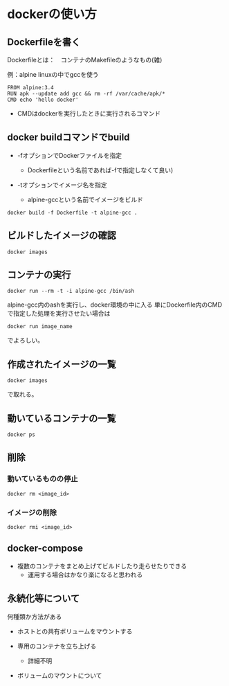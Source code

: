 # dockerの使い方

## Dockerfileを書く

Dockerfileとは：　コンテナのMakefileのようなもの(雑)

例：alpine linuxの中でgccを使う

```
FROM alpine:3.4
RUN apk --update add gcc && rm -rf /var/cache/apk/*
CMD echo 'hello docker'
```

- CMDはdockerを実行したときに実行されるコマンド


## docker buildコマンドでbuild
- -fオプションでDockerファイルを指定
	- Dockerfileという名前であれば-fで指定しなくて良い)

- -tオプションでイメージ名を指定
	- alpine-gccという名前でイメージをビルド

```
docker build -f Dockerfile -t alpine-gcc .
```

## ビルドしたイメージの確認

```
docker images
```

## コンテナの実行

```
docker run --rm -t -i alpine-gcc /bin/ash
```
alpine-gcc内のashを実行し、docker環境の中に入る
単にDockerfile内のCMDで指定した処理を実行させたい場合は

```
docker run image_name
```

でよろしい。

## 作成されたイメージの一覧

```
docker images
```
で取れる。


## 動いているコンテナの一覧

```
docker ps
```

## 削除
### 動いているものの停止

```
docker rm <image_id>
```

### イメージの削除

```
docker rmi <image_id>
```

## docker-compose
- 複数のコンテナをまとめ上げてビルドしたり走らせたりできる
	- 運用する場合はかなり楽になると思われる

## 永続化等について
何種類か方法がある

- ホストとの共有ボリュームをマウントする
- 専用のコンテナを立ち上げる
	- 詳細不明

- ボリュームのマウントについて



